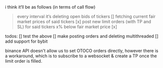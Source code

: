 i think it‘ll be as follows (in terms of call flow)

> every interval it‘s deleting open bids of tickers []
> fetching current fair market prices of said tickers [x]
> post new limit orders (with TP and SL) for said tickers x% below fair market price [x]

todos:
[] test the above
[] make posting orders and deleting multithreaded
[] add support for bybit

binance API doesn't allow us to set OTOCO orders directly, however there is a workaround, which is to subscribe to a websocket & create a TP once the limit order is filled.
